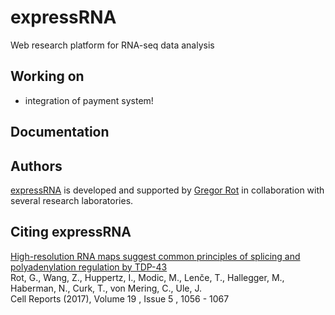 # expressRNA

Web research platform for RNA-seq data analysis

## Working on

- integration of payment system!

## Documentation

## Authors

[expressRNA](https://expressRNA.org) is developed and supported by [Gregor Rot](http://rotlab.info) in collaboration with several research laboratories.

## Citing expressRNA

[High-resolution RNA maps suggest common principles of splicing and polyadenylation regulation by TDP-43](http://www.cell.com/cell-reports/abstract/S2211-1247(17)30522-3)<br />
Rot, G., Wang, Z., Huppertz, I., Modic, M., Lenče, T., Hallegger, M., Haberman, N., Curk, T., von Mering, C., Ule, J.<br />
Cell Reports (2017), Volume 19 , Issue 5 , 1056 - 1067
